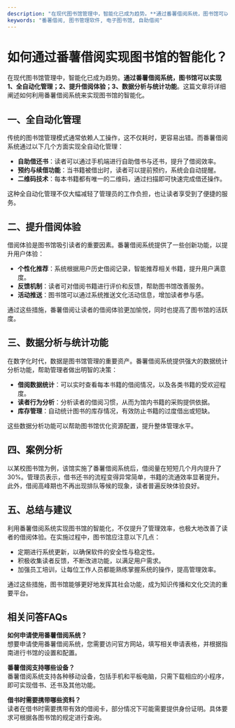 ```yaml
---
description: "在现代图书馆管理中，智能化已成为趋势。**通过番薯借阅系统，图书馆可以实现1、全自动化管理；2、提升借阅体验；3、数据分析与统计功能**。这篇文章将详细阐述如何利用番薯借阅系统来实现图书馆的智能化。"
keywords: "番薯借阅, 图书管理软件, 电子图书馆, 自助借阅"
---
```

# 如何通过番薯借阅实现图书馆的智能化？

在现代图书馆管理中，智能化已成为趋势。**通过番薯借阅系统，图书馆可以实现1、全自动化管理；2、提升借阅体验；3、数据分析与统计功能**。这篇文章将详细阐述如何利用番薯借阅系统来实现图书馆的智能化。

## 一、全自动化管理

传统的图书馆管理模式通常依赖人工操作，这不仅耗时，更容易出错。而番薯借阅系统通过以下几个方面实现全自动化管理：

- **自助借还书**：读者可以通过手机端进行自助借书与还书，提升了借阅效率。
- **预约与续借功能**：当书籍被借出时，读者可以提前预约，系统会自动提醒。
- **二维码技术**：每本书籍都有唯一的二维码，通过扫描即可快速完成借还操作。

这种全自动化管理不仅大幅减轻了管理员的工作负担，也让读者享受到了便捷的服务。

## 二、提升借阅体验

借阅体验是图书馆吸引读者的重要因素。番薯借阅系统提供了一些创新功能，以提升用户体验：

- **个性化推荐**：系统根据用户历史借阅记录，智能推荐相关书籍，提升用户满意度。
- **反馈机制**：读者可对借阅书籍进行评价和反馈，帮助图书馆改善服务。
- **活动推送**：图书馆可以通过系统推送文化活动信息，增加读者参与感。

通过这些措施，番薯借阅让读者的借阅体验更加愉悦，同时也提高了图书馆的活跃度。

## 三、数据分析与统计功能

在数字化时代，数据是图书馆管理的重要资产。番薯借阅系统提供强大的数据统计分析功能，帮助管理者做出明智的决策：

- **借阅数据统计**：可以实时查看每本书籍的借阅情况，以及各类书籍的受欢迎程度。
- **读者行为分析**：分析读者的借阅习惯，从而为馆内书籍的采购提供依据。
- **库存管理**：自动统计图书的库存情况，有效防止书籍的过度借出或短缺。

这些数据分析功能可以帮助图书馆优化资源配置，提升整体管理水平。

## 四、案例分析

以某校图书馆为例，该馆实施了番薯借阅系统后，借阅量在短短几个月内提升了30%。管理员表示，借书还书的流程变得异常简单，书籍的流通效率显著提升。此外，借阅高峰期也不再出现排队等候的现象，读者普遍反映体验良好。

## 五、总结与建议

利用番薯借阅系统实现图书馆的智能化，不仅提升了管理效率，也极大地改善了读者的借阅体验。在实施过程中，图书馆应注意以下几点：

- 定期进行系统更新，以确保软件的安全性与稳定性。
- 积极收集读者反馈，不断改进功能，以满足用户需求。
- 加强员工培训，让每位工作人员都能熟练掌握系统的操作，提高管理效率。

通过这些措施，图书馆能够更好地发挥其社会功能，成为知识传播和文化交流的重要平台。

## 相关问答FAQs

**如何申请使用番薯借阅系统？**  
想要申请使用番薯借阅系统，您需要访问官方网站，填写相关申请表格，并根据指南进行书馆的设置和配置。

**番薯借阅支持哪些设备？**  
番薯借阅系统支持各种移动设备，包括手机和平板电脑，只需下载相应的小程序，即可实现借书、还书及其他功能。

**借书时需要携带哪些资料？**  
读者在借书时需要携带有效的借阅卡，部分情况下可能需要提供身份证明。具体要求可根据各图书馆的规定进行查询。
